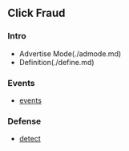 ## Click Fraud

### Intro
- Advertise Mode(./admode.md)
- Definition(./define.md)



### Events
- [events](./events.md)

### Defense
- [detect](./detect.md)